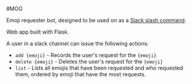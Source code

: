 #MOG

Emoji requester bot, designed to be used on as a [Slack slash command](https://api.slack.com/slash-commands).

Web app built with Flask.

A user in a slack channel can issue the following actions:

* `add {emoji}` - Records the user's request for the `{emoji}`
* `delete {emoji}` - Deletes the user's request for the `{emoji}`
* `list` - Lists all emojis that have been requested and who requested them, ordered by emoji that have the most requests.

